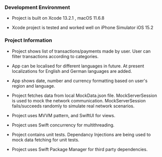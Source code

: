 
### Development Environment

- Project is built on Xcode 13.2.1 , macOS 11.6.8

- Xcode project is tested and worked well on iPhone Simulator iOS 15.2


### Project Information

- Project shows list of transactions/payments made by user. User can filter transactions according to categories. 

- App can be localised for different languages in future. At present localizations for English and German languages are added.

- App shows date, number and currency formatting based on user's region and language.

- Project fetches data from local MockData.json file. MockServerSession is used to mock the network communication. MockServerSession fails/succeeds randomly to simulate real network scenarios. 

- Project uses MVVM pattern, and SwiftUI for views. 

- Project uses Swift concurrency for multithreading.

- Project contains unit tests. Dependancy Injections are being used to mock data fetching for unit tests.

- Project uses Swift Package Manager for third party dependencies.






